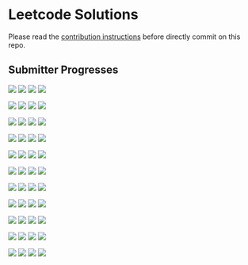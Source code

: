 # Leetcode Solutions
Please read the [contribution instructions](https://github.com/leetcode-study-group/leetcode-solutions/wiki) before directly commit on this repo.

## Submitter Progresses

![](https://img.shields.io/badge/Progress-105%20%2F%20310-ff5600.svg) ![](https://img.shields.io/badge/Recent-056-00ff00.svg) ![](https://img.shields.io/badge/Total-152-ff69b4.svg) ![](https://img.shields.io/badge/Name-haolin29-lightgrey.svg) 

![](https://img.shields.io/badge/Progress-030%20%2F%20310-ff1800.svg) ![](https://img.shields.io/badge/Recent-044-00ff00.svg) ![](https://img.shields.io/badge/Total-055-ff69b4.svg) ![](https://img.shields.io/badge/Name-lijunray-lightgrey.svg) 

![](https://img.shields.io/badge/Progress-080%20%2F%20310-ff4100.svg) ![](https://img.shields.io/badge/Recent-032-2be900.svg) ![](https://img.shields.io/badge/Total-109-ff69b4.svg) ![](https://img.shields.io/badge/Name-olaolaola-lightgrey.svg) 

![](https://img.shields.io/badge/Progress-084%20%2F%20310-ff4500.svg) ![](https://img.shields.io/badge/Recent-029-57d300.svg) ![](https://img.shields.io/badge/Total-269-ff69b4.svg) ![](https://img.shields.io/badge/Name-Jrui-lightgrey.svg) 

![](https://img.shields.io/badge/Progress-022%20%2F%20310-ff1200.svg) ![](https://img.shields.io/badge/Recent-028-65cc00.svg) ![](https://img.shields.io/badge/Total-028-ff69b4.svg) ![](https://img.shields.io/badge/Name-brucegx-lightgrey.svg) 

![](https://img.shields.io/badge/Progress-151%20%2F%20310-ff7c00.svg) ![](https://img.shields.io/badge/Recent-025-91b600.svg) ![](https://img.shields.io/badge/Total-228-ff69b4.svg) ![](https://img.shields.io/badge/Name-Joshuawong-lightgrey.svg) 

![](https://img.shields.io/badge/Progress-070%20%2F%20310-ff3900.svg) ![](https://img.shields.io/badge/Recent-022-bda000.svg) ![](https://img.shields.io/badge/Total-092-ff69b4.svg) ![](https://img.shields.io/badge/Name-a_rabbit-lightgrey.svg) 

![](https://img.shields.io/badge/Progress-045%20%2F%20310-ff2500.svg) ![](https://img.shields.io/badge/Recent-014-ff6600.svg) ![](https://img.shields.io/badge/Total-072-ff69b4.svg) ![](https://img.shields.io/badge/Name-zhouyuanquaner-lightgrey.svg) 

![](https://img.shields.io/badge/Progress-059%20%2F%20310-ff3000.svg) ![](https://img.shields.io/badge/Recent-000-ff0000.svg) ![](https://img.shields.io/badge/Total-066-ff69b4.svg) ![](https://img.shields.io/badge/Name-zhuwhr-lightgrey.svg) 

![](https://img.shields.io/badge/Progress-021%20%2F%20310-ff1100.svg) ![](https://img.shields.io/badge/Recent-000-ff0000.svg) ![](https://img.shields.io/badge/Total-027-ff69b4.svg) ![](https://img.shields.io/badge/Name-yanyatongzh-lightgrey.svg) 

![](https://img.shields.io/badge/Progress-020%20%2F%20310-ff1000.svg) ![](https://img.shields.io/badge/Recent-000-ff0000.svg) ![](https://img.shields.io/badge/Total-063-ff69b4.svg) ![](https://img.shields.io/badge/Name-robturtle-lightgrey.svg) 

